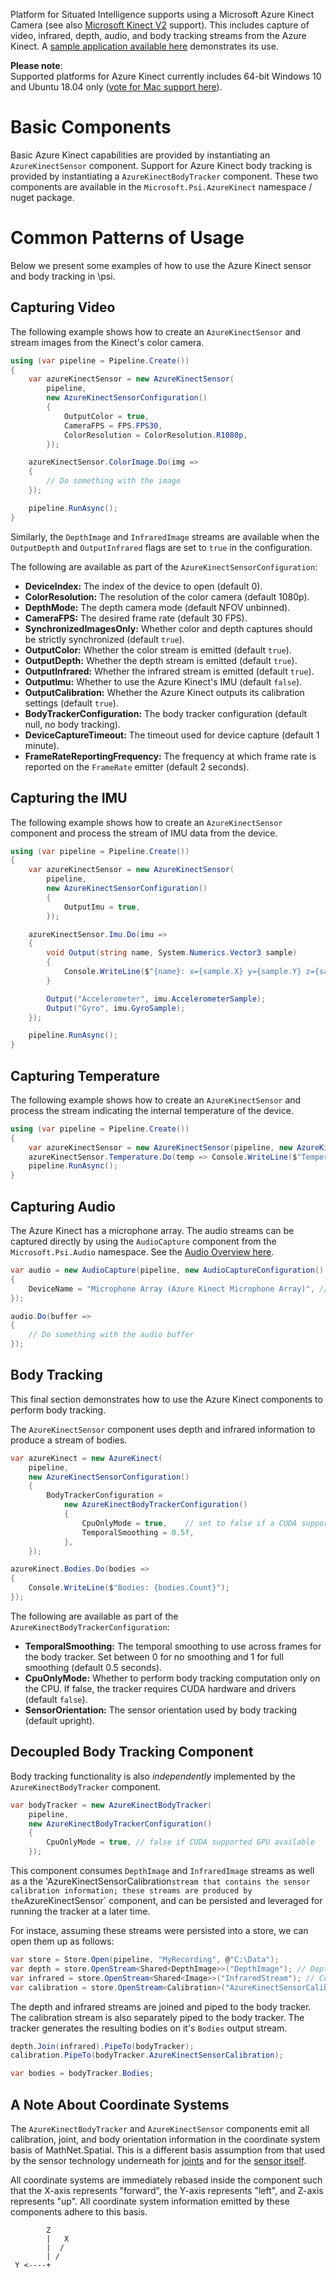 Platform for Situated Intelligence supports using a Microsoft Azure Kinect Camera (see also [Microsoft Kinect V2](Kinect-Overview) support). This includes capture of video, infrared, depth, audio, and body tracking streams from the Azure Kinect. A [sample application available here](https://github.com/microsoft/psi/tree/master/Samples/AzureKinectSample) demonstrates its use.

**Please note**: <br/>Supported platforms for Azure Kinect currently includes 64-bit Windows 10 and Ubuntu 18.04 only ([vote for Mac support here](https://feedback.azure.com/forums/920053-azure-kinect-dk/suggestions/38061958-please-allow-for-macos-support-should-be-minima)).

# Basic Components

Basic Azure Kinect capabilities are provided by instantiating an `AzureKinectSensor` component. Support for Azure Kinect body tracking is provided by instantiating a `AzureKinectBodyTracker` component. These two components are available in the `Microsoft.Psi.AzureKinect` namespace / nuget package.

# Common Patterns of Usage

Below we present some examples of how to use the Azure Kinect sensor and body tracking in \\psi.

## Capturing Video

The following example shows how to create an `AzureKinectSensor` and stream images from the Kinect's color camera.

```csharp
using (var pipeline = Pipeline.Create())
{
    var azureKinectSensor = new AzureKinectSensor(
        pipeline,
        new AzureKinectSensorConfiguration()
        {
            OutputColor = true,
            CameraFPS = FPS.FPS30,
            ColorResolution = ColorResolution.R1080p,
        });

    azureKinectSensor.ColorImage.Do(img =>
    {
        // Do something with the image
    });

    pipeline.RunAsync();
}
```

Similarly, the `DepthImage` and `InfraredImage` streams are available when the `OutputDepth` and `OutputInfrared` flags are set to `true` in the configuration.

The following are available as part of the `AzureKinectSensorConfiguration`:

- **DeviceIndex:** The index of the device to open (default 0). 
- **ColorResolution:** The resolution of the color camera (default 1080p).
- **DepthMode:** The depth camera mode (default NFOV unbinned).
- **CameraFPS:** The desired frame rate (default 30 FPS).
- **SynchronizedImagesOnly:** Whether color and depth captures should be strictly synchronized (default `true`).
- **OutputColor:** Whether the color stream is emitted (default `true`).
- **OutputDepth:** Whether the depth stream is emitted (default `true`).
- **OutputInfrared:** Whether the infrared stream is emitted (default `true`).
- **OutputImu:** Whether to use the Azure Kinect's IMU (default `false`).
- **OutputCalibration:** Whether the Azure Kinect outputs its calibration settings (default `true`).
- **BodyTrackerConfiguration:** The body tracker configuration (default null, no body tracking).
- **DeviceCaptureTimeout:** The timeout used for device capture (default 1 minute).
- **FrameRateReportingFrequency:** The frequency at which frame rate is reported on the `FrameRate` emitter (default 2 seconds).

## Capturing the IMU

The following example shows how to create an `AzureKinectSensor` component and process the stream of IMU data from the device.

```csharp
using (var pipeline = Pipeline.Create())
{
    var azureKinectSensor = new AzureKinectSensor(
        pipeline,
        new AzureKinectSensorConfiguration()
        {
            OutputImu = true,
        });

    azureKinectSensor.Imu.Do(imu =>
    {
        void Output(string name, System.Numerics.Vector3 sample)
        {
            Console.WriteLine($"{name}: x={sample.X} y={sample.Y} z={sample.Z}");
        }

        Output("Accelerometer", imu.AccelerometerSample);
        Output("Gyro", imu.GyroSample);
    });

    pipeline.RunAsync();
}
```

## Capturing Temperature

The following example shows how to create an `AzureKinectSensor` and process the stream indicating the internal temperature of the device.

```csharp
using (var pipeline = Pipeline.Create())
{
    var azureKinectSensor = new AzureKinectSensor(pipeline, new AzureKinectSensorConfiguration());
    azureKinectSensor.Temperature.Do(temp => Console.WriteLine($"Temperature: {temp} °C"));
    pipeline.RunAsync();
}
```

## Capturing Audio

The Azure Kinect has a microphone array. The audio streams can be captured directly by using the `AudioCapture` component from the `Microsoft.Psi.Audio` namespace. See the [Audio Overview here](Audio-Overview).

```csharp
var audio = new AudioCapture(pipeline, new AudioCaptureConfiguration()
{
    DeviceName = "Microphone Array (Azure Kinect Microphone Array)", // your device name may differ
});

audio.Do(buffer =>
{
    // Do something with the audio buffer
});
```

## Body Tracking

This final section demonstrates how to use the Azure Kinect components to perform body tracking.

The `AzureKinectSensor` component uses depth and infrared information to produce a stream of bodies.

```csharp
var azureKinect = new AzureKinect(
    pipeline,
    new AzureKinectSensorConfiguration()
    {
        BodyTrackerConfiguration =
            new AzureKinectBodyTrackerConfiguration()
            {
                CpuOnlyMode = true,    // set to false if a CUDA supported GPU is available
                TemporalSmoothing = 0.5f,
            },
    });

azureKinect.Bodies.Do(bodies =>
{
    Console.WriteLine($"Bodies: {bodies.Count}");
});
```

The following are available as part of the `AzureKinectBodyTrackerConfiguration`:

- **TemporalSmoothing:** The temporal smoothing to use across frames for the body tracker. Set between 0 for no smoothing and 1 for full smoothing (default 0.5 seconds).
- **CpuOnlyMode:** Whether to perform body tracking computation only on the CPU. If false, the tracker requires CUDA hardware and drivers (default `false`).
- **SensorOrientation:** The sensor orientation used by body tracking (default upright).

## Decoupled Body Tracking Component

Body tracking functionality is also _independently_ implemented by the `AzureKinectBodyTracker` component.

```csharp
var bodyTracker = new AzureKinectBodyTracker(
    pipeline,
    new AzureKinectBodyTrackerConfiguration()
    {
        CpuOnlyMode = true, // false if CUDA supported GPU available
    });
```

This component consumes `DepthImage` and `InfraredImage` streams as well as a the 'AzureKinectSensorCalibration` stream that contains the sensor calibration information; these streams are produced by the `AzureKinectSensor` component, and can be persisted and leveraged for running the tracker at a later time.

For instace, assuming these streams were persisted into a store, we can open them up as follows: 

```csharp
var store = Store.Open(pipeline, "MyRecording", @"C:\Data");
var depth = store.OpenStream<Shared<DepthImage>>("DepthImage"); // DepthImage
var infrared = store.OpenStream<Shared<Image>>("InfraredStream"); // ColorImage
var calibration = store.OpenStream<Calibration>("AzureKinectSensorCalibration"); // AzureKinectSensorCalibration
```

The depth and infrared streams are joined and piped to the body tracker. The calibration stream is also separately piped to the body tracker. The tracker generates the resulting bodies on it's `Bodies` output stream.

```csharp
depth.Join(infrared).PipeTo(bodyTracker);
calibration.PipeTo(bodyTracker.AzureKinectSensorCalibration);

var bodies = bodyTracker.Bodies;
```

## A Note About Coordinate Systems

The `AzureKinectBodyTracker` and `AzureKinectSensor` components emit all calibration, joint, and body orientation information in the coordinate system basis of MathNet.Spatial. This is a different basis assumption from that used by the sensor technology underneath for [joints](https://docs.microsoft.com/en-us/azure/Kinect-dk/body-joints) and for the [sensor itself](https://docs.microsoft.com/en-us/azure/Kinect-dk/coordinate-systems).

All coordinate systems are immediately rebased inside the component such that the X-axis represents "forward", the Y-axis represents "left", and Z-axis represents "up". All coordinate system information emitted by these components adhere to this basis.

        	Z
        	|   X
        	|  /
        	| /
 	 Y <----+